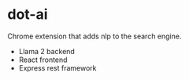 # dot-ai
Chrome extension that adds nlp to the search engine.

* Llama 2 backend
* React frontend
* Express rest framework
